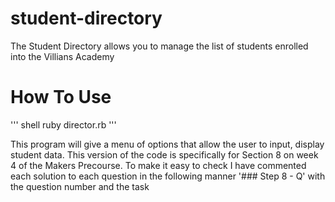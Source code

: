 # student-directory

The Student Directory allows you to manage the list of students enrolled into the Villians Academy


# How To Use

''' shell
  ruby director.rb
''' 

This program will give a menu of options that allow the user to input, display student data.
This version of the code is specifically for Section 8 on week 4 of the Makers Precourse.
To make it easy to check I have commented each solution to each question in the following manner
'### Step 8 - Q' with the question number and the task 
